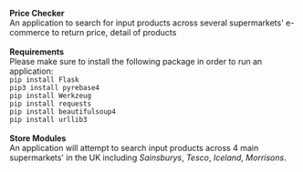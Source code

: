 **Price Checker**<br />
An application to search for input products across several supermarkets' e-commerce to return price, detail of products
<br /><br />
**Requirements**<br />
Please make sure to install the following package in order to run an application:<br />
```pip install Flask```<br />
```pip3 install pyrebase4```<br />
```pip install Werkzeug```<br />
```pip install requests```<br />
```pip install beautifulsoup4```<br />
```pip install urllib3```<br />
<br />
**Store Modules**<br />
An application will attempt to search input products across 4 main supermarkets' in the UK including *Sainsburys*, *Tesco*, *Iceland*, *Morrisons*.<br />
